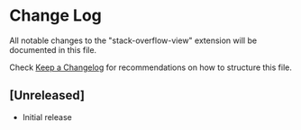 # Change Log

All notable changes to the "stack-overflow-view" extension will be documented in this file.

Check [Keep a Changelog](http://keepachangelog.com/) for recommendations on how to structure this file.

## [Unreleased]

- Initial release